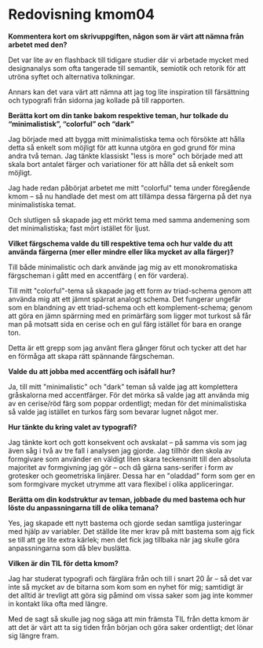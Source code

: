 ---
---
Redovisning kmom04
=========================

**Kommentera kort om skrivuppgiften, någon som är värt att nämna från arbetet med den?**

Det var lite av en flashback till tidigare studier där vi arbetade mycket med designanalys som ofta tangerade till semantik, semiotik och retorik för att utröna syftet och alternativa tolkningar.

Annars kan det vara värt att nämna att jag tog lite inspiration till färsättning och typografi från sidorna jag kollade på till rapporten.

**Berätta kort om din tanke bakom respektive teman, hur tolkade du “minimalistisk”, “colorful” och “dark”**

Jag började med att bygga mitt minimalistiska tema och försökte att hålla detta så enkelt som möjligt för att kunna utgöra en god grund för mina andra två teman. Jag tänkte klassiskt "less is more" och började med att skala bort antalet färger och variationer för att hålla det så enkelt som möjligt.

Jag hade redan påbörjat arbetet me mitt "colorful" tema under föregående kmom – så nu handlade det mest om att tillämpa dessa färgerna på det nya minimalistiska temat.

Och slutligen så skapade jag ett mörkt tema med samma andemening som det minimalistiska; fast mört istället för ljust.

**Vilket färgschema valde du till respektive tema och hur valde du att använda färgerna (mer eller mindre eller lika mycket av alla färger)?**

Till både minimalistic och dark använde jag mig av ett monokromatiska färgscheman i gått med en accentfärg ( en för vardera).

Till mitt "colorful"-tema så skapade jag ett form av triad-schema genom att använda mig att ett jämnt spärrat analogt schema. Det fungerar ungefär som en blandning av ett triad-schema och ett komplement-schema; genom att göra en jämn spärrning med en primärfärg som ligger mot turkost så får man på motsatt sida en cerise och en gul färg istället för bara en orange ton.

Detta är ett grepp som jag använt flera gånger förut och tycker att det har en förmåga att skapa rätt spännande färgscheman.

**Valde du att jobba med accentfärg och isåfall hur?**

Ja, till mitt "minimalistic" och "dark" teman så valde jag att komplettera gråskalorna med accentfärger. För det mörka så valde jag att använda mig av en cerise/röd färg som poppar ordentligt; medan för det minimalistiska så valde jag istället en turkos färg som bevarar lugnet något mer.

**Hur tänkte du kring valet av typografi?**

Jag tänkte kort och gott konsekvent och avskalat – på samma vis som jag även såg i två av tre fall i analysen jag gjorde. Jag tillhör den skola av formgivare som använder en väldigt liten skara teckensnitt till den absoluta majoritet av formgivning jag gör – och då gärna sans-serifer i form av grotesker och geometriska linjärer. Dessa har en "oladdad" form som ger en som formgivare mycket utrymme att vara flexibel i olika appliceringar. 

**Berätta om din kodstruktur av teman, jobbade du med bastema och hur löste du anpassningarna till de olika temana?**

Yes, jag skapade ett nytt bastema och gjorde sedan samtliga justeringar med hjälp av variabler. Det ställde lite mer krav på mitt bastema som ajg fick se till att ge lite extra kärlek; men det fick jag tillbaka när jag skulle göra anpassningarna som då blev buslätta.

**Vilken är din TIL för detta kmom?**

Jag har studerat typografi och färglära från och till i snart 20 år – så det var inte så mycket av de bitarna som kom som en nyhet för mig; samtidigt är det alltid är trevligt att göra sig påmind om vissa saker som jag inte kommer in kontakt lika ofta med längre.

Med de sagt så skulle jag nog säga att min främsta TIL från detta kmom är att det är värt att ta sig tiden från början och göra saker ordentligt; det lönar sig längre fram.


